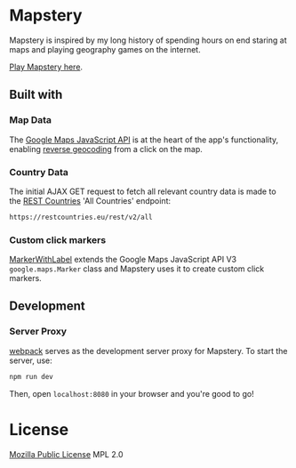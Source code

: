 # Mapstery

Mapstery is inspired by my long history of spending hours on end staring at maps and playing geography games on the internet.

[Play Mapstery here].

## Built with

### Map Data
The [Google Maps JavaScript API] is at the heart of the app's functionality, enabling [reverse geocoding] from a click on the map.

### Country Data
The initial AJAX GET request to fetch all relevant country data is made to the [REST Countries] 'All Countries' endpoint:

```html
https://restcountries.eu/rest/v2/all
```

### Custom click markers
[MarkerWithLabel] extends the Google Maps JavaScript API V3 `google.maps.Marker` class and Mapstery uses it to create custom click markers.

## Development

### Server Proxy
[webpack] serves as the development server proxy for Mapstery. To start the server, use:

```bash
npm run dev
```

Then, open `localhost:8080` in your browser and you're good to go!

License
=======
[Mozilla Public License] MPL 2.0

[webpack]: https://webpack.js.org/
[Google Maps JavaScript API]: https://developers.google.com/maps/documentation/javascript/
[MarkerWithLabel]: https://github.com/jesstelford/node-MarkerWithLabel
[Mozilla Public License]: https://www.mozilla.org/en-US/MPL/2.0/
[Play Mapstery here]: http://silentdjay.github.io/Mapstery/
[REST Countries]: https://restcountries.eu
[reverse geocoding]: https://developers.google.com/maps/documentation/javascript/geocoding#ReverseGeocoding
[Watchify]: https://github.com/browserify/watchify
